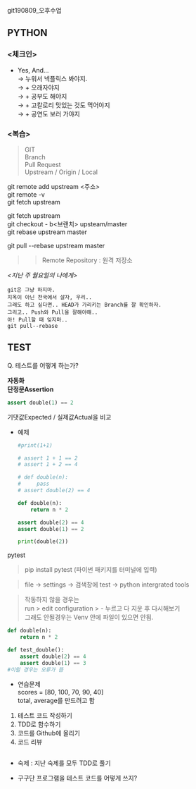 git190809_오후수업
## PYTHON

### <체크인>
* Yes, And... \
    → 누워서 넥플릭스 봐야지. \
    → + 오래자야지 \
    → + 공부도 해야지 \
    → + 고칼로리 맛있는 것도 먹어야지 \
    → + 공연도 보러 가야지

### <복습>

> GIT \
> Branch \
> Pull Request \
> Upstream /  Origin / Local

git remote add upstream <주소> \
git remote -v \
git fetch upstream

git fetch upstream \
git checkout - b<브랜치> upsteam/master \
git rebase upstream master

git pull --rebase upstream master


>> Remote Repository : 원격 저장소

*<지난 주 월요일의 나에게>* 
``` 
git은 그냥 하지마. 
지옥이 아닌 천국에서 살자, 우리..
그래도 하고 싶다면.. HEAD가 가리키는 Branch를 잘 확인하자. 
그리고.. Push와 Pull을 잘해야해.. 
아! Pull할 때 잊지마..
git pull--rebase  
```

## TEST

Q. 테스트를 어떻게 하는가?
   
**자동화** \
**단정문Assertion**

```python
assert double(1) == 2
```

기댓값Expected / 실제값Actual을 비교

- 예제

    ```Python
    #print(1+1)

    # assert 1 + 1 == 2
    # assert 1 + 2 == 4

    # def double(n):
    #     pass 
    # assert double(2) == 4

    def double(n):
        return n * 2

    assert double(2) == 4
    assert double(1) == 2

    print(double(2))
    ```

 pytest

> pip install pytest (파이썬 패키지를 터미널에 입력) 

> file -> settings -> 검색창에 test -> python intergrated tools 

> 작동하지 않을 경우는 \
    run > edit configuration > - 누르고 다 지운 후 다시해보기 \
> 그래도 안될경우는 Venv 안에 파일이 있으면 안됨.

```python
def double(n):
    return n * 2

def test_double():
    assert double(2) == 4
    assert double(1) == 3
#이럴 경우는 오류가 뜸 
```

- 연습문제 \
scores = [80, 100, 70, 90, 40] \
 total, average를 만드려고 함

1. 테스트 코드 작성하기
2. TDD로 함수하기
3. 코드를 Github에 올리기
4. 코드 리뷰

 ```python
 
 ```


- 숙제
: 지난 숙제를 모두 TDD로 풀기

* 구구단 프로그램을 테스트 코드를 어떻게 쓰지?